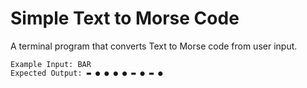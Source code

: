 # Simple Text to Morse Code

A terminal program that converts Text to Morse code from user input.

    Example Input: BAR
    Expected Output: ▬ ● ● ● ● ▬ ● ▬ ● 